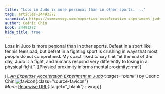 ```yaml
---
title: "Loss in Judo is more personal than in other sports. ..."
tags: articles-24493272
canonical: https://commoncog.com/expertise-acceleration-experiment-judo/
author: Cedric Chin
book: 24493272
hide_title: true
---
```


Loss in Judo is more personal than in other sports. Defeat in a sport like tennis feels bad, but defeat in a fighting sport is crushing in ways that most people do not comprehend. My coach liked to say that “at the end of the day, Judo is a fight, and humans respond very differently to losing in a physical fight.”
[[Physical proximity informs mental proximity::rmn]]


[[<cite>_[An Expertise Acceleration Experiment in Judo](https://commoncog.com/expertise-acceleration-experiment-judo/){:target="_blank"}_</cite> by Cedric Chin ![favicon](https://s2.googleusercontent.com/s2/favicons?domain=commoncog.com){:class="source-favicon"}<br>
_More_: [Readwise URL](https://readwise.io/open/477774936){:target="_blank"}
::wrap]]